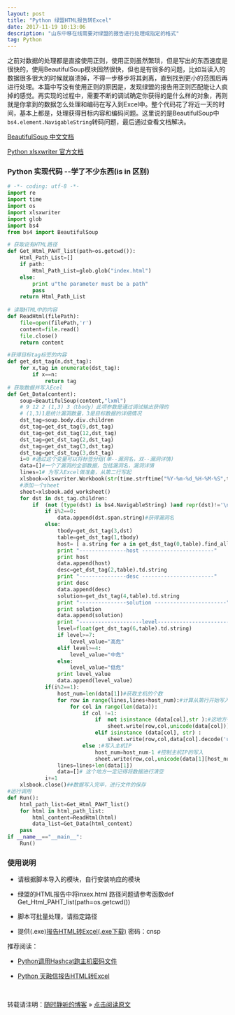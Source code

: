 ```yaml
---
layout: post
title: "Python 绿盟HTML报告转Excel"
date: 2017-11-19 10:13:06 
description: "山东中移在线需要对绿盟的报告进行处理成指定的格式"
tag: Python
---
```


之前对数据的处理都是直接使用正则，使用正则虽然繁琐，但是写出的东西速度是很快的，使用BeautifulSoup模块固然很快，但也是有很多的问题，比如当读入的数据很多很大的时候就崩溃掉，不得一步移步将其剥离，直到找到更小的范围后再进行处理。本篇中写没有使用正则的原因是，发现绿盟的报告用正则匹配能让人疯掉的感觉。再实现的过程中，需要不断的调试确定你获得的是什么样的对象，再则就是你拿到的数据怎么处理和编码在写入到Excel中。整个代码花了将近一天的时间，基本上都是，处理获得目标内容和编码问题。这里说的是BeautifulSoup中`bs4.element.NavigableString`转码问题，最后通过查看文档解决。

[BeautifulSoup 中文文档](https://www.crummy.com/software/BeautifulSoup/bs4/doc/index.zh.html)

[Python xlsxwriter 官方文档](https://xlsxwriter.readthedocs.io/)

### Python 实现代码 --学了不少东西(is in 区别)
```Python
# -*- coding: utf-8 -*-
import re
import time
import os
import xlsxwriter
import glob
import bs4
from bs4 import BeautifulSoup

# 获取说有HTML路径
def Get_Html_PAHT_list(path=os.getcwd()):
    Html_Path_List=[]
    if path:
        Html_Path_List=glob.glob("index.html")
    else:
        print u"the parameter must be a path"
        pass
    return Html_Path_List
    
# 读取HTML中的内容
def ReadHtml(filePath):
    file=open(filePath,'r')
    content=file.read()
    file.close()
    return content

#获得目标tag标签的内容
def get_dst_tag(n,dst_tag):
    for x,tag in enumerate(dst_tag):
        if x==n:
            return tag
# 获取数据并写入Ecel
def Get_Data(content):
    soup=BeautifulSoup(content,"lxml")
    # 9 12 2 (1,3) 3（tbody）此项参数是通过调试输出获得的
    # (1,3)1是统计漏洞数量，3是目标数据的详细情况
    dst_tag=soup.body.div.children
    dst_tag=get_dst_tag(9,dst_tag)
    dst_tag=get_dst_tag(12,dst_tag)
    dst_tag=get_dst_tag(2,dst_tag)
    dst_tag=get_dst_tag(3,dst_tag)
    dst_tag=get_dst_tag(3,dst_tag)
    i=0 #通过这个变量可以将标签分组(单--漏洞名，双--漏洞详情)
    data=[]#一个了漏洞的全部数据，包括漏洞名，漏洞详情
    lines=1# 为写入Excel做准备，从第二行写起
    xlsbook=xlsxwriter.Workbook(str(time.strftime("%Y-%m-%d_%H-%M-%S",time.localtime())+".xlsx"))
    #添加一个sheet
    sheet=xlsbook.add_worksheet()
    for dst in dst_tag.children:
        if  (not (type(dst) is bs4.NavigableString) )and repr(dst)!='\n':
            if i%2==0:
                data.append(dst.span.string)#获得漏洞名
            else:
                tbody=get_dst_tag(3,dst)
                table=get_dst_tag(1,tbody)
                host= [ a.string for a in get_dst_tag(0,table).find_all("a")]
                print "---------------host -----------------------"
                print host
                data.append(host)
                desc=get_dst_tag(2,table).td.string
                print "---------------desc -----------------------"
                print desc
                data.append(desc)
                solution=get_dst_tag(4,table).td.string
                print "---------------solution -----------------------"
                print solution
                data.append(solution)
                print "--------------------level--------------------------"
                level=float(get_dst_tag(6,table).td.string)
                if level>=7:
                    level_value="高危"
                elif level>=4:
                    level_value="中危"
                else:
                    level_value="低危"
                print level_value
                data.append(level_value)
            if(i%2==1):
                host_num=len(data[1])#获取主机的个数
                for row in range(lines,lines+host_num):#计算从第行开始写入，写几行
                    for col in range(len(data)):
                        if col !=1:
                            if  not isinstance (data[col],str ):#这地方有坑，一定要判断
                                sheet.write(row,col,unicode(data[col]))#写入主主机IP外的其他信息
                            elif isinstance (data[col], str) :
                                sheet.write(row,col,data[col].decode('utf8'))#写入主机信息
                        else :#写入主机IP
                            host_num=host_num-1 #控制主机IP的写入
                            sheet.write(row,col,unicode(data[1][host_num]))
                lines=lines+len(data[1])
                data=[]# 这个地方一定记得将数据进行清空 
            i+=1
    xlsbook.close()##数据写入完毕，进行文件的保存
#运行调用
def Run():
    html_path_list=Get_Html_PAHT_list()
    for html in html_path_list:
        html_content=ReadHtml(html)
        data_list=Get_Data(html_content)
    pass
if __name__=="__main__":
    Run()
```

### 使用说明

- 请根据脚本导入的模块，自行安装响应的模块

- 绿盟的HTML报告中将inxex.html 路径问题请参考函数def Get_Html_PAHT_list(path=os.getcwd())

- 脚本可批量处理，请指定路径

- 提供(.exe)[报告HTML转Excel(.exe下载)](http://pan.baidu.com/s/1c2tqz4W ) 密码：cnsp


推荐阅读：

- [Python调用Hashcat跑主机密码文件](http://ssjt21.github.io/2017/11/Python_Hashcatshell/)

- [Python 天融信报告HTML转Excel](http://ssjt21.github.io/2017/11/Python_Hashcatshell/)

<br>

转载请注明：[随时静听的博客](http://ssjt21.github.io) » [点击阅读原文](http://ssjt21.github.io/2017/11/Python_NSFOCUS_To_Excel/)
